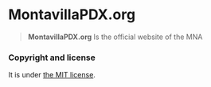 # MontavillaPDX.org

> **MontavillaPDX.org** Is the official website of the MNA


### Copyright and license

It is under [the MIT license](/LICENSE).


